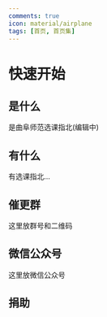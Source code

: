 ```yaml
---
comments: true
icon: material/airplane
tags: [首页, 首页集]
---
```


# 快速开始

## 是什么

是曲阜师范选课指北(编辑中)

## 有什么

有选课指北...

## 催更群

这里放群号和二维码

## 微信公众号

这里放微信公众号

## 捐助

